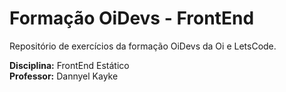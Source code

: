 # Formação OiDevs - FrontEnd
Repositório de exercícios da formação OiDevs da Oi e LetsCode.

**Disciplina:** FrontEnd Estático  
**Professor:** Dannyel Kayke